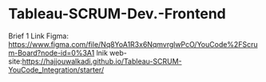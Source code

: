 # Tableau-SCRUM-Dev.-Frontend
Brief 1
Link Figma: https://www.figma.com/file/Nq8YoA1R3x6NqmvrglwPcO/YouCode%2FScrum-Board?node-id=0%3A1
lnik web-site:https://hajjouwalkadi.github.io/Tableau-SCRUM-YouCode_Integration/starter/
